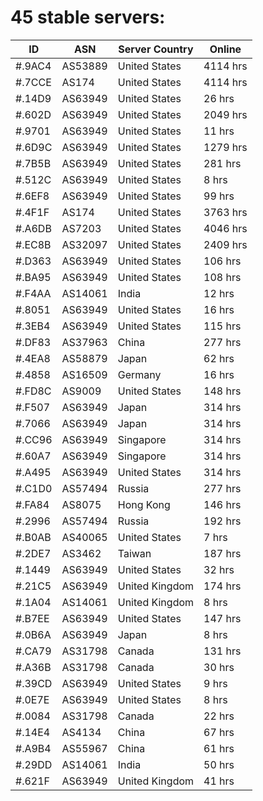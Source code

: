 # 45 stable servers:

| ID | ASN | Server Country | Online |
| ------ | ------ | ------ | ------ |
| #.9AC4 | AS53889 | United States | 4114 hrs |
| #.7CCE | AS174 | United States | 4114 hrs |
| #.14D9 | AS63949 | United States | 26 hrs |
| #.602D | AS63949 | United States | 2049 hrs |
| #.9701 | AS63949 | United States | 11 hrs |
| #.6D9C | AS63949 | United States | 1279 hrs |
| #.7B5B | AS63949 | United States | 281 hrs |
| #.512C | AS63949 | United States | 8 hrs |
| #.6EF8 | AS63949 | United States | 99 hrs |
| #.4F1F | AS174 | United States | 3763 hrs |
| #.A6DB | AS7203 | United States | 4046 hrs |
| #.EC8B | AS32097 | United States | 2409 hrs |
| #.D363 | AS63949 | United States | 106 hrs |
| #.BA95 | AS63949 | United States | 108 hrs |
| #.F4AA | AS14061 | India | 12 hrs |
| #.8051 | AS63949 | United States | 16 hrs |
| #.3EB4 | AS63949 | United States | 115 hrs |
| #.DF83 | AS37963 | China | 277 hrs |
| #.4EA8 | AS58879 | Japan | 62 hrs |
| #.4858 | AS16509 | Germany | 16 hrs |
| #.FD8C | AS9009 | United States | 148 hrs |
| #.F507 | AS63949 | Japan | 314 hrs |
| #.7066 | AS63949 | Japan | 314 hrs |
| #.CC96 | AS63949 | Singapore | 314 hrs |
| #.60A7 | AS63949 | Singapore | 314 hrs |
| #.A495 | AS63949 | United States | 314 hrs |
| #.C1D0 | AS57494 | Russia | 277 hrs |
| #.FA84 | AS8075 | Hong Kong | 146 hrs |
| #.2996 | AS57494 | Russia | 192 hrs |
| #.B0AB | AS40065 | United States | 7 hrs |
| #.2DE7 | AS3462 | Taiwan | 187 hrs |
| #.1449 | AS63949 | United States | 32 hrs |
| #.21C5 | AS63949 | United Kingdom | 174 hrs |
| #.1A04 | AS14061 | United Kingdom | 8 hrs |
| #.B7EE | AS63949 | United States | 147 hrs |
| #.0B6A | AS63949 | Japan | 8 hrs |
| #.CA79 | AS31798 | Canada | 131 hrs |
| #.A36B | AS31798 | Canada | 30 hrs |
| #.39CD | AS63949 | United States | 9 hrs |
| #.0E7E | AS63949 | United States | 8 hrs |
| #.0084 | AS31798 | Canada | 22 hrs |
| #.14E4 | AS4134 | China | 67 hrs |
| #.A9B4 | AS55967 | China | 61 hrs |
| #.29DD | AS14061 | India | 50 hrs |
| #.621F | AS63949 | United Kingdom | 41 hrs |

